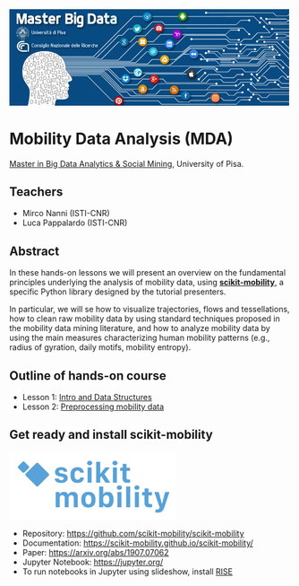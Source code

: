 <img src="masterSBD_logo.jpg" width=500/>

# Mobility Data Analysis (MDA)
[Master in Big Data Analytics & Social Mining](https://masterbigdata.it/), University of Pisa.

## Teachers
- Mirco Nanni (ISTI-CNR)
- Luca Pappalardo (ISTI-CNR)

## Abstract
In these hands-on lessons we will present an overview on the fundamental principles underlying the analysis of mobility data, using **[scikit-mobility](https://github.com/scikit-mobility/scikit-mobility)**, a specific Python library designed by the tutorial presenters.

In particular, we will se how to visualize trajectories, flows and tessellations, how to clean raw mobility data by using standard techniques proposed in the mobility data mining literature, and how to analyze mobility data by using the main measures characterizing human mobility patterns (e.g., radius of gyration, daily motifs, mobility entropy).

## Outline of hands-on course
- Lesson 1: [Intro and Data Structures](https://github.com/scikit-mobility/tutorials/blob/master/mda_masterbd2020/intro_and_data_structures.ipynb)
- Lesson 2: [Preprocessing mobility data](https://github.com/scikit-mobility/tutorials/blob/master/mda_masterbd2020/preprocessing.ipynb)

## Get ready and install scikit-mobility

<img src="logo_skmob.png" width="300" />

- Repository: https://github.com/scikit-mobility/scikit-mobility
- Documentation: https://scikit-mobility.github.io/scikit-mobility/
- Paper: https://arxiv.org/abs/1907.07062
- Jupyter Notebook: https://jupyter.org/
- To run notebooks in Jupyter using slideshow, install [RISE](https://rise.readthedocs.io/en/stable/)
